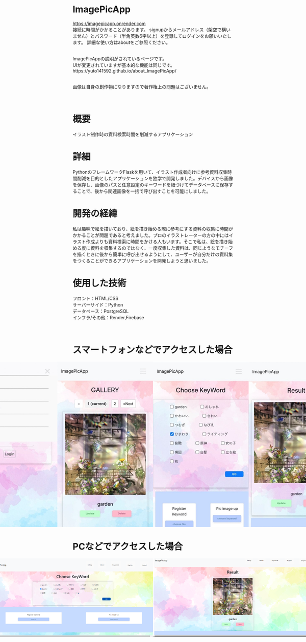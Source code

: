# ImagePicApp

https://imagepicapp.onrender.com
<br>
接続に時間がかかることがあります。
signupからメールアドレス（架空で構いません）とパスワード（半角英数6字以上）を登録してログインをお願いいたします。
詳細な使い方はaboutをご参照ください。
<p></p>
<br>
<!-- VSCodeで実行する場合はお手数ですが、[<>Code ▼ → Download ZIP] よりZIPファイルをダウンロードしていただき、VSCodeで File>Open Folder... からImagePicApp-mainを開いてImagePicApp.pyファイルの実行をお願いいたします。'http://localhost:5000/' のリンクに飛ぶとImagePicAppをご利用いただけます。
<p></p>
<br> -->
ImagePicAppの説明がされているページです。
<br>
UIが変更されていますが基本的な機能は同じです。
<br>
https://yuto141592.github.io/about_ImagePicApp/
<p></p>
<br>
画像は自身の創作物になりますので著作権上の問題はございません。
<p></p>
<br>

# 概要
イラスト制作時の資料検索時間を削減するアプリケーション

# 詳細
PythonのフレームワークFlaskを用いて、イラスト作成者向けに参考資料収集時間削減を目的としたアプリケーションを独学で開発しました。デバイスから画像を保存し、画像のパスと任意設定のキーワードを紐づけてデータベースに保存することで、後から関連画像を一括で呼び出すことを可能にしました。

# 開発の経緯
私は趣味で絵を描いており、絵を描き始める際に参考にする資料の収集に時間がかかることが問題であると考えました。プロのイラストレーターの方の中にはイラスト作成よりも資料検索に時間をかける人もいます。そこで私は、絵を描き始める度に資料を収集するのではなく、一度収集した資料は、同じようなモチーフを描くときに後から簡単に呼び出せるようにして、ユーザーが自分だけの資料集をつくることができるアプリケーションを開発しようと思いました。

# 使用した技術
フロント：HTML/CSS<br>
サーバーサイド：Python<br>
データベース：PostgreSQL<br>
インフラ/その他：Render,Firebase<br>
<p></p>
<br>

# スマートフォンなどでアクセスした場合
<div style="display: flex; justify-content:center;">
    <img src="UI/画像1.jpg" width="300">
    <img src="UI/画像2.jpg" width="300">
    <img src="UI/画像5.jpg" width="300">
    <img src="UI/画像6.jpg" width="300">
    <img src="UI/画像7.jpg" width="300">
    <img src="UI/画像8.jpg" width="300">
</div>

# PCなどでアクセスした場合
<div style="display: flex; justify-content:center;">
    <img src="UI/画像9.png" width="600">
    <img src="UI/画像10.png" width="600">
    <img src="UI/画像11.png" width="600">
    <img src="UI/画像12.png" width="600">
    <img src="UI/画像13.png" width="600">
    <img src="UI/画像14.png" width="600">
</div>
